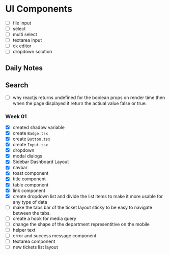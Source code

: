 # UI Components

- [ ] file input
- [ ] select
- [ ] multi select
- [ ] textarea input
- [ ] ck editor
- [ ] dropdown solution

## Daily Notes

## Search

- [ ] why reactjs returns undefined for the boolean props on render time then when the page displayed it return the actiual value false or true.

### Week 01

- [x] created shadow variable
- [x] create `Badge.tsx`
- [x] create `Button.tsx`
- [x] create `Input.tsx`
- [x] dropdown
- [x] modal dialogs
- [x] Sidebar Dashboard Layout
- [x] navbar
- [x] toast component
- [x] title component
- [x] table component
- [x] link component
- [x] create dropdown list and divide the list items to make it more usable for any type of data
- [ ] make the tabs bar of the ticket layout sticky to be easy to navigate between the tabs.
- [ ] create a hook for media query
- [ ] change the shape of the department representitive on the mobile
- [ ] helper text
- [ ] error and success message component
- [ ] textarea component
- [ ] new tickets list layout
